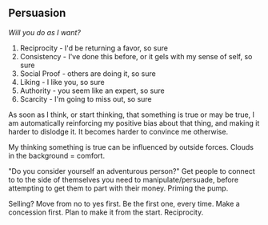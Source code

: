 ## Persuasion

*Will you do as I want?*
1. Reciprocity - I'd be returning a favor, so sure
2. Consistency - I've done this before, or it gels with my sense of self, so sure
3. Social Proof - others are doing it, so sure
4. Liking - I like you, so sure
5. Authority - you seem like an expert, so sure
6. Scarcity - I'm going to miss out, so sure


As soon as I think, or start thinking, that something is true or may be true, I am automatically reinforcing my positive bias about that thing, and making it harder to dislodge it.  It becomes harder to convince me otherwise.

My thinking something is true can be influenced by outside forces. Clouds in the background = comfort.

"Do you consider yourself an adventurous person?" Get people to connect to to the side of themselves you need to manipulate/persuade, before attempting to get them to part with their money. Priming the pump.

Selling? Move from no to yes first. Be the first one, every time.  Make a concession first. Plan to make it from the start. Reciprocity.

